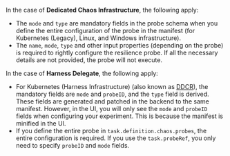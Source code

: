 In the case of **Dedicated Chaos Infrastructure**, the following apply:
- The `mode` and `type` are mandatory fields in the probe schema when you define the entire configuration of the probe in the manifest (for Kubernetes (Legacy), Linux, and Windows infrastructure).
- The `name`, `mode`, `type` and other input properties (depending on the probe) is required to rightly configure the resilience probe. If all the necessary details are not provided, the probe will not execute.

In the case of **Harness Delegate**, the following apply:
- For Kubernetes (Harness Infrastructure) (also known as [DDCR](/docs/chaos-engineering/use-harness-ce/infrastructures/#what-is-ddcr)), the mandatory fields are `mode` and `probeID`, and the `type` field is derived. These fields are generated and patched in the backend to the same manifest. However, in the UI, you will only see the `mode` and `probeID` fields when configuring your experiment. This is because the manifest is minified in the UI.
- If you define the entire probe in `task.definition.chaos.probes`, the entire configuration is required. If you use the `task.probeRef`, you only need to specify `probeID` and `mode` fields.